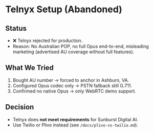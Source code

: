 # Telnyx Setup (Abandoned)

## Status
- ❌ Telnyx rejected for production.
- Reason: No Australian POP, no full Opus end-to-end, misleading marketing (advertised AU coverage without full features).

## What We Tried
1. Bought AU number → forced to anchor in Ashburn, VA.
2. Configured Opus codec only → PSTN fallback still G.711.
3. Confirmed no native Opus → only WebRTC demo support.

## Decision
- Telnyx does **not meet requirements** for Sunburst Digital AI.
- Use Twilio or Plivo instead (see `/docs/plivo-vs-twilio.md`).

